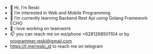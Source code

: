 - 👋 Hi, I’m Reski
- 👀 I’m interested in Web and Mobile Programming
- 🌱 I’m currently learning Backend Rest Api using Golang Framework ECHO
- 💞️ i love working on teamwork
- 📫 you can reach me on wa/phone +6281268501104 or by programmer.reski@gmail.com
- https://t.me/reski_id to reach me on telegram

<!---
reski-id/reski-id is a ✨ special ✨ repository because its `README.md` (this file) appears on your GitHub profile.
You can click the Preview link to take a look at your changes.
--->
